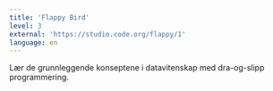 ```yaml
---
title: 'Flappy Bird'
level: 3
external: 'https://studio.code.org/flappy/1'
language: en
---
```


Lær de grunnleggende konseptene i datavitenskap med 
dra-og-slipp programmering.
